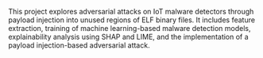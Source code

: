 This project explores adversarial attacks on IoT malware detectors through payload injection into unused regions of ELF binary files. It includes feature extraction, training of machine learning-based malware detection models, explainability analysis using SHAP and LIME, and the implementation of a payload injection-based adversarial attack.
